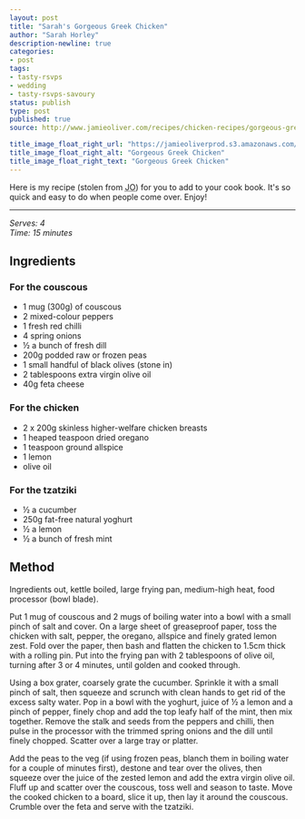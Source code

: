 ```yaml
---
layout: post
title: "Sarah's Gorgeous Greek Chicken"
author: "Sarah Horley"
description-newline: true
categories:
- post
tags:
- tasty-rsvps
- wedding
- tasty-rsvps-savoury
status: publish
type: post
published: true
source: http://www.jamieoliver.com/recipes/chicken-recipes/gorgeous-greek-chicken-with-herby-vegetable-couscous-tzatziki

title_image_float_right_url: "https://jamieoliverprod.s3.amazonaws.com/recipe-database/oldImages/xtra_med/858_1_1437997373.jpg"
title_image_float_right_alt: "Gorgeous Greek Chicken"
title_image_float_right_text: "Gorgeous Greek Chicken"
---
```


Here is my recipe (stolen from <abbr title="Jamie Oliver?">JO</abbr>) for you to add to your cook book. It's so quick and easy to do when people come over. Enjoy!

***

_Serves: 4_<br />
_Time: 15 minutes_

## Ingredients

### For the couscous

* 1 mug (300g) of couscous
* 2 mixed-colour peppers
* 1 fresh red chilli
* 4 spring onions
* ½ a bunch of fresh dill
* 200g podded raw or frozen peas
* 1 small handful of black olives (stone in)
* 2 tablespoons extra virgin olive oil
* 40g feta cheese

### For the chicken

* 2 x 200g skinless higher-welfare chicken breasts
* 1 heaped teaspoon dried oregano
* 1 teaspoon ground allspice
* 1 lemon
* olive oil

### For the tzatziki

* ½ a cucumber
* 250g fat-free natural yoghurt
* ½ a lemon
* ½ a bunch of fresh mint

## Method

Ingredients out, kettle boiled, large frying pan, medium-high heat, food processor (bowl blade).

Put 1 mug of couscous and 2 mugs of boiling water into a bowl with a small pinch of salt and cover. On a large sheet of greaseproof paper, toss the chicken with salt, pepper, the oregano, allspice and finely grated lemon zest. Fold over the paper, then bash and flatten the chicken to 1.5cm thick with a rolling pin. Put into the frying pan with 2 tablespoons of olive oil, turning after 3 or 4 minutes, until golden and cooked through.

Using a box grater, coarsely grate the cucumber. Sprinkle it with a small pinch of salt, then squeeze and scrunch with clean hands to get rid of the excess salty water. Pop in a bowl with the yoghurt, juice of ½ a lemon and a pinch of pepper, finely chop and add the top leafy half of the mint, then mix together. Remove the stalk and seeds from the peppers and chilli, then pulse in the processor with the trimmed spring onions and the dill until finely chopped. Scatter over a large tray or platter.

Add the peas to the veg (if using frozen peas, blanch them in boiling water for a couple of minutes first), destone and tear over the olives, then squeeze over the juice of the zested lemon and add the extra virgin olive oil. Fluff up and scatter over the couscous, toss well and season to taste. Move the cooked chicken to a board, slice it up, then lay it around the couscous. Crumble over the feta and serve with the tzatziki.
